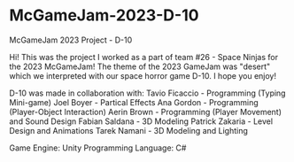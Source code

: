 # McGameJam-2023-D-10
McGameJam 2023 Project - D-10

Hi!
This was the project I worked as a part of team #26 - Space Ninjas for the 2023 McGameJam!
The theme of the 2023 GameJam was "desert" which we interpreted with our space horror game D-10.
I hope you enjoy!

D-10 was made in collaboration with:
Tavio Ficaccio - Programming (Typing Mini-game)
Joel Boyer - Partical Effects
Ana Gordon - Programming (Player-Object Interaction)
Aerin Brown - Programming (Player Movement) and Sound Design
Fabian Saldana - 3D Modeling
Patrick Zakaria - Level Design and Animations
Tarek Namani - 3D Modeling and Lighting

Game Engine: Unity
Programming Language: C#
